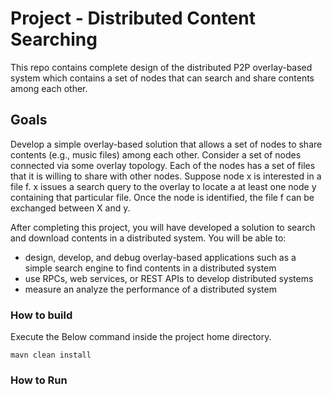 # Project - Distributed Content Searching
This repo contains complete design of the distributed P2P overlay-based system which contains a set of nodes that can search and share contents among each other. 


## Goals
Develop a simple overlay-based solution that allows a set of nodes to share contents (e.g., music files) among each other. Consider a set of nodes connected via some overlay topology. Each of the nodes has a set of files that it is willing to share with other nodes. Suppose node x is interested in a file f. x issues a  search query to the overlay to locate a at least one node y containing that particular file. Once the node is identified, the file f can be exchanged between X and y.

After completing this project, you will have developed a solution to search and download contents in a distributed system. You will be able to:

* design, develop, and debug overlay-based applications such as a simple search engine to find contents in a distributed system
* use RPCs, web services, or REST APIs to develop distributed systems
* measure an analyze the performance of a distributed system

### How to build
Execute the Below command inside the project home directory.

`mavn clean install`

### How to Run 
